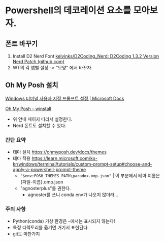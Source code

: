 # Powershell의 데코레이션 요소를 모아보자. 

## 폰트 바꾸기 

1. Install D2 Nerd Font [kelvinks/D2Coding_Nerd: D2Coding 1.3.2 Version Nerd Patch (github.com)](https://github.com/kelvinks/D2Coding_Nerd)
2. WT의 각 앱별 설정 -> "모양" 에서 바꾸자.  

## Oh My Posh 설치 

[Windows 터미널 사용자 지정 프롬프트 설정 | Microsoft Docs](https://docs.microsoft.com/ko-kr/windows/terminal/tutorials/custom-prompt-setup)

[Oh My Posh - winstall](https://winstall.app/apps/JanDeDobbeleer.OhMyPosh)
- 위 안내 페이지 따라서 설정한다. 
- Nerd 폰트도 설치할 수 있다. 

### 간단 요약 

- 테마 설치 https://ohmyposh.dev/docs/themes
- 테마 적용 https://learn.microsoft.com/ko-kr/windows/terminal/tutorials/custom-prompt-setup#choose-and-apply-a-powershell-prompt-theme
	- `"$env:POSH_THEMES_PATH\paradox.omp.json"` | 이 부분에서 테마 이름은 {파일-이름}.omp.json 
	- "agnosterplus"를 권한다. 
		- agnoster를 쓰니 conda env가 나오지 않더라... 

### 주의 사항 
- Python(conda) 가상 환경은 `~`에서는 표시되지 않는다!
- 특정 디렉토리를 옮기면 거기서 표현된다. 
- git도 마찬가지 

